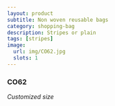 ```yaml
---
layout: product
subtitle: Non woven reusable bags
category: shopping-bag
description: Stripes or plain
tags: [stripes]
image:
  url: img/CO62.jpg
  slots: 1
---
```


### CO62

*Customized size*
